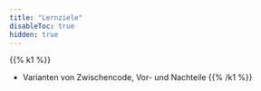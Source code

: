 ```yaml
---
title: "Lernziele"
disableToc: true
hidden: true
---
```



{{% k1 %}}
*   Varianten von Zwischencode, Vor- und Nachteile
{{% /k1 %}}

